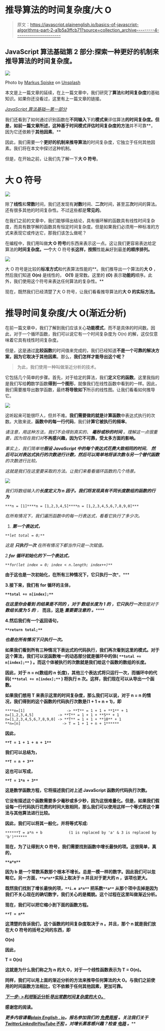# 推导算法的时间复杂度/大 O

> 原文：<https://javascript.plainenglish.io/basics-of-javascript-algorithms-part-2-a1b5a3ffcb71?source=collection_archive---------4----------------------->

## JavaScript 算法基础第 2 部分:探索一种更好的机制来推导算法的时间复杂度。

![](img/2de0f55eaff3940ede4889a0562e6cd4.png)

Photo by [Markus Spiske](https://unsplash.com/@markusspiske?utm_source=medium&utm_medium=referral) on [Unsplash](https://unsplash.com?utm_source=medium&utm_medium=referral)

本文是上一篇文章的延续，在上一篇文章中，我们研究了**算法**和**时间复杂度**的基础知识。如果你还没看过，这里有上一篇文章的链接。

[*JavaScript 算法基础—第一部分*](https://medium.com/@code.ceeker/basics-of-javascript-algorithms-bbc0ddb785c2)

我们还看到了如何通过识别函数在**不同输入**下的**模式来**评估算法**的时间复杂度。但是，如前一篇文章所述，这种基于时间模式评估时间复杂度的方法**并不可靠**，因为它还依赖于**其他因素**。**

因此，我们需要一个**更好的机制来推导算法**的时间复杂度，它独立于任何其他因素。我们将在本文中探讨这种机制。

但是，在开始之前，让我们先了解一下**大 O 符号**。

# 大 O 符号

![](img/bec7d3ea136f63593bb8201cc8dd2b56.png)

除了**线性**和**常数**时间，我们还发现有**对数**时间、**二次**时间，甚至**三次**时间的算法。还有很多其他的时间复杂性。不过这些都是**常见的**。

在我们之前的文章中，我们能够得出结论，具有循环解的函数具有线性时间复杂度，而具有数学解的函数具有恒定时间复杂度。但是如果我们必须用一种标准的方式来表现它或传达它，那我们该怎么做呢？

在编程中，我们用叫做**大 O 符号**的东西来表示这一点。这让我们更容易表达给定算法的**时间复杂度。一个**大 O 符号**长这样，按照**性能**从**好到最差**的顺序排列。**

![](img/8eb47535cb4c17ef3a7efcf4fc0fac9b.png)

大 O 符号是比较的**标准方式**和代表算法性能的**。我们推导出一个算法的**大 O** ，然后我们知道 **O(n)** 是线性的， **O(1)** 是常数。这里的 **(O)** 表示**功能的**顺序。此外，我们使用这个符号来表达任何算法的复杂性。**

现在，既然我们已经清楚了大 O 符号，让我们看看推导算法的**大 O 的实际方法。**

# **推导时间复杂度/大 O(渐近分析)**

在前一篇文章中，我们了解到我们应该关心**功能模式**，而不是具体的时间数。因此，对于一个循环函数，我们可以说它有一个时间复杂度为 O(n) 的解，这仅仅意味着它具有线性时间复杂度。

但是，这是通过**比较函数**的时间值来完成的，我们已经知道**不是一个可靠的解决方案，因为它取决于其他因素**。那么，**我们怎样才能导出这个呢？**

> 为此，我们使用一种叫做渐近分析的技术。

它包括几个简单的步骤。首先，对于给定的算法，我们**定义它的函数**。这里我指的是我们写给**的**数学函数**得到一个图形**，就像我们在线性函数中看到的一样。因此，我们需要推导出数学函数，最终**将导致如下**所示的线性图。让我们看看如何推导它。

![](img/72179f7a4988f734f91936f690d5a5c0.png)

这听起来可能很吓人，但并不难。**我们需要做的就是计算函数**中表达式执行的次数。大致来说，**函数中的每一行代码**，我们**计算它被执行的频率**。

*请注意，用这种方法，我们不会得到真实的、* ***毫秒或秒的时间*** *。理解这一点很重要，因为现在我们对***不再感兴趣，因为它不可靠，受太多方面的影响。**

*事实上，我们简单地**假设 JavaScript 中的每个表达式花费大致相同的时间**。 ***然后可以对表达式执行的次数进行计数，然后可以简单地将该次数与另一个替代函数*** 的次数进行比较。*

*这就是我们在这里要采取的方法。让我们来看看循环函数的几个场景。*

*![](img/eafc205d4ddb1ae25ee66cb9b5a62685.png)*

*我们将数组输入的**长度定义为 **n 因子**。我们将发现具有不同长度数组的函数的行为***

```
***n = [1]****n = [1,2,3,4,5]****n = [1,2,3,4,5,6,7,8,9,0]***
```

*在所有情况下，我们遍历函数中的每一行表达式，看看它执行了多少次。*

1.  ***第一个表达式，***

*`**let total = 0;**`*

**这是* ***只执行一次*** *在所有情况下都当作只是一次赋值。**

*2.**for 循环初始化的下一个表达式，***

*`**for(let index = 0; index < n.length; index++)**`*

**由于这也是一次初始化，在所有三种情况下，它只执行一次***。***

**3.**接下来，我们有 for 循环的主体，****

**`**total += n[index];**`**

***在这里你会看到* ***的结果是不同的*** *，对于* ***数组长度为 1 的*** *，它只执行一次****但是对于* ***数组长度为 5 的*** *，* **而且，这是 ***重要要注意的*** *。*******

****4.**然后我们有一个返回语句，******

****`**return total;**`****

*****也是在所有情况下只执行一次。*****

****如果我们看到所有三种情况下表达式的代码执行，我们再次看到这里的**模式**。对于这个算法，我们可以说函数**唯一的**动态部分**就是循环中的体(** `**total += n[index];**` **)** 。而这个体被执行的次数**就是我们给这个函数的数组**的**长度。******

****因此，对于 **n = n(数组的 n 长度)**，其他三个表达式将只运行一次，而**循环中的代码(** `**total += n[index];**` **)** 将执行 **n 次**。这样，我们现在可以从**导出一个函数**。****

****如果我们想用 **T** 来表示这里的时间复杂度，那么我们可以说，对于 **n** = n 的情况，我们得到的这个函数的代码执行次数是(1 + 1 + **n** + 1)，即****

```
****n=[1]                   -> **T** = 1 + 1 + **1** + 1
n=[1,2,3,4,5]           -> **T** = 1 + 1 + **5** + 1
n=[1,2,3,4,5,6,7,8,9,0] -> **T** = 1 + 1 + **10** + 1
**n=[n]                   -> T = 1 + 1 + n + 1******
```

****因此，****

****`**T = 1 + 1 + n + 1**`****

****我们可以总结为，****

****`**T = n + 3**`****

****这也可以写成，****

****`**T = 1*n + 3**`****

****这是**数学函数方程**，它将**描述**我们对上述 JavaScript 函数的**代码执行次数**。****

****它没有描述这个函数需要多少毫秒或多少秒，因为这很难量化。但是，**如果我们假设每一行代码执行**花费的时间大致相同，那么我们可以使用这样一个等式**将这个算法与其他算法**进行比较。****

****因此，我们可以将其一般化，并将等式写成:****

```
******T = a*n + b            (1 is replaced by 'a' & 3 is replaced by 'b')******
```

****现在，为了让**得到大 O 符号**，我们需要**找到函数**中增长最快的项。这很简单，真的，****

****`**a*n**`****

****因为 **b** 是一个**常数系数**那个**根本不增长**。总是一模一样的数字。因此我们可以忽略它。另一方面，`**a*n**`实际上取决于 **n** 并且对于更大的 **n** ，该项也更大。****

****既然我们找到了增长最快的项，`**i.e a*n**` 把系数`**a**` 从那个项中去掉是因为我们**不关心现在**的确切数字，我们关心的是概貌。**这个过程在这里叫做渐近分析**。****

****现在，我们可以把它缩小到下面的函数方程。****

****`**T = n**`****

****这清楚的告诉我们，这个函数的**时间复杂度**取决于 **n** 。并且，那个 **n** 就是我们放在**大 O 符号**的括号之间的东西，即****

******O(n)******

****因此，****

******T = O(n)******

******这就是为什么我们称之为 n 的大 O，对于一个线性函数表示为 T = O(n)。******

****同样，我们可以用上面的**渐近分析的方法来推导任何算法的大 O。与我们之前使用的时间函数方法相比，它不依赖于任何其他因素，更加可靠。******

****[*下一步- >利用*渐近分析*导出常数时间复杂度的大 O。*](https://medium.com/@code.ceeker/derive-constant-time-complexity-o-1-using-asymptotic-analysis-e786df20fc7b)****

****感谢您的阅读。****

*****更多内容请看*[***plain English . io***](https://plainenglish.io/)*。报名参加我们的* [***免费周报***](http://newsletter.plainenglish.io/) *。关注我们关于*[***Twitter***](https://twitter.com/inPlainEngHQ)[***LinkedIn***](https://www.linkedin.com/company/inplainenglish/)*[***YouTube***](https://www.youtube.com/channel/UCtipWUghju290NWcn8jhyAw)*[***不和***](https://discord.gg/GtDtUAvyhW) *。对增长黑客感兴趣？检查* [***电路***](https://circuit.ooo/) *。*******